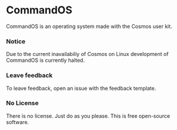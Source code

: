 # CommandOS
CommandOS is an operating system made with the Cosmos user kit.

### Notice
Due to the current inavailabiliy of Cosmos on Linux development of CommandOS is currently halted.

### Leave feedback

To leave feedback, open an issue with the feedback template.

### No License

There is no license. Just do as you please. This is free open-source software.
